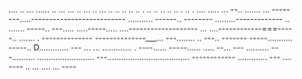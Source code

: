 .... .. ... ...... .. ... ... .. ... .. ... .. .. .. .. .. . .. .. .. .. .. . .. . .... 
..... ...
--.. .......
... --------.....--------------------------
........... ------.. --------
.........-------------
.. ....... -----.. 
---..... .....-----..... ....-------------------
... ....------------===-----.. ....... . --------------
--------------___... ---........ .. ---.. -------
-----........... -----.. D............. ---
... ... ............. . ----...... -----...... ..... --... ---
.......... ---.......... 
......................... 
---.................................... ------------
............. ---
.... ----
.. 
... ....    ... ----
